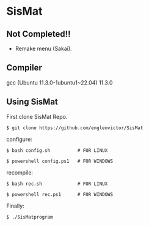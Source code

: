 # SisMat

## Not Completed!!
 - Remake menu (Sakai).

## Compiler

gcc (Ubuntu 11.3.0-1ubuntu1~22.04) 11.3.0

## Using SisMat

First clone SisMat Repo.

    $ git clone https://github.com/engleovictor/SisMat

configure:

    $ bash config.sh          # FOR LINUX

    $ powershell config.ps1   # FOR WINDOWS

recompile:

    $ bash rec.sh             # FOR LINUX

    $ powershell rec.ps1      # FOR WINDOWS
    
Finally:

    $ ./SisMatprogram